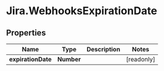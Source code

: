# Jira.WebhooksExpirationDate

## Properties

Name | Type | Description | Notes
------------ | ------------- | ------------- | -------------
**expirationDate** | **Number** |  | [readonly] 


